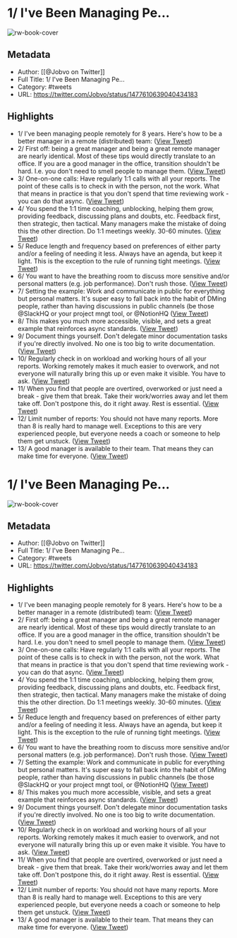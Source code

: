 # 1/ I've Been Managing Pe...

![rw-book-cover](https://pbs.twimg.com/profile_images/1558381282354204673/1JjCO9z_.jpg)

## Metadata
- Author: [[@Jobvo on Twitter]]
- Full Title: 1/ I've Been Managing Pe...
- Category: #tweets
- URL: https://twitter.com/Jobvo/status/1477610639040434183

## Highlights
- 1/ I've been managing people remotely for 8 years. Here's how to be a better manager in a remote (distributed) team: ([View Tweet](https://twitter.com/Jobvo/status/1477610639040434183))
- 2/ First off: being a great manager and being a great remote manager are nearly identical. 
  Most of these tips would directly translate to an office. If you are a good manager in the office, transition shouldn't be hard. 
  I.e. you don't need to smell people to manage them. ([View Tweet](https://twitter.com/Jobvo/status/1477610639757647872))
- 3/ One-on-one calls:
  Have regularly 1:1 calls with all your reports. The point of these calls is to check in with the person, not the work. 
  What that means in practice is that you don't spend that time reviewing work - you can do that async. ([View Tweet](https://twitter.com/Jobvo/status/1477610640625786888))
- 4/ You spend the 1:1 time coaching, unblocking, helping them grow, providing feedback, discussing plans and doubts, etc. 
  Feedback first, then strategic, then tactical. Many managers make the mistake of doing this the other direction.
  Do 1:1 meetings weekly. 30-60 minutes. ([View Tweet](https://twitter.com/Jobvo/status/1477610641431187457))
- 5/ Reduce length and frequency based on preferences of either party and/or a feeling of needing it less. 
  Always have an agenda, but keep it light. This is the exception to the rule of running tight meetings. ([View Tweet](https://twitter.com/Jobvo/status/1477610642303500290))
- 6/ You want to have the breathing room to discuss more sensitive and/or personal matters (e.g. job performance). Don't rush those. ([View Tweet](https://twitter.com/Jobvo/status/1477610643184365573))
- 7/ Setting the example:
  Work and communicate in public for everything but personal matters. It's super easy to fall back into the habit of DMing people, rather than having discussions in public channels (be those @SlackHQ or your project mngt tool, or @NotionHQ ([View Tweet](https://twitter.com/Jobvo/status/1477610643993808905))
- 8/ This makes you much more accessible, visible, and sets a great example that reinforces async standards. ([View Tweet](https://twitter.com/Jobvo/status/1477610645000495107))
- 9/ Document things yourself. Don't delegate minor documentation tasks if you're directly involved. No one is too big to write documentation. ([View Tweet](https://twitter.com/Jobvo/status/1477610645721919491))
- 10/ Regularly check in on workload and working hours of all your reports.
  Working remotely makes it much easier to overwork, and not everyone will naturally bring this up or even make it visible.
  You have to ask. ([View Tweet](https://twitter.com/Jobvo/status/1477610646430785536))
- 11/ When you find that people are overtired, overworked or just need a break - give them that break.
  Take their work/worries away and let them take off. Don't postpone this, do it right away. Rest is essential. ([View Tweet](https://twitter.com/Jobvo/status/1477610647168987141))
- 12/ Limit number of reports:
  You should not have many reports. More than 8 is really hard to manage well. Exceptions to this are very experienced people, but everyone needs a coach or someone to help them get unstuck. ([View Tweet](https://twitter.com/Jobvo/status/1477610647886221313))
- 13/ A good manager is available to their team. That means they can make time for everyone. ([View Tweet](https://twitter.com/Jobvo/status/1477610648846487559))
# 1/ I've Been Managing Pe...

![rw-book-cover](https://pbs.twimg.com/profile_images/1558381282354204673/1JjCO9z_.jpg)

## Metadata
- Author: [[@Jobvo on Twitter]]
- Full Title: 1/ I've Been Managing Pe...
- Category: #tweets
- URL: https://twitter.com/Jobvo/status/1477610639040434183

## Highlights
- 1/ I've been managing people remotely for 8 years. Here's how to be a better manager in a remote (distributed) team: ([View Tweet](https://twitter.com/Jobvo/status/1477610639040434183))
- 2/ First off: being a great manager and being a great remote manager are nearly identical. 
  Most of these tips would directly translate to an office. If you are a good manager in the office, transition shouldn't be hard. 
  I.e. you don't need to smell people to manage them. ([View Tweet](https://twitter.com/Jobvo/status/1477610639757647872))
- 3/ One-on-one calls:
  Have regularly 1:1 calls with all your reports. The point of these calls is to check in with the person, not the work. 
  What that means in practice is that you don't spend that time reviewing work - you can do that async. ([View Tweet](https://twitter.com/Jobvo/status/1477610640625786888))
- 4/ You spend the 1:1 time coaching, unblocking, helping them grow, providing feedback, discussing plans and doubts, etc. 
  Feedback first, then strategic, then tactical. Many managers make the mistake of doing this the other direction.
  Do 1:1 meetings weekly. 30-60 minutes. ([View Tweet](https://twitter.com/Jobvo/status/1477610641431187457))
- 5/ Reduce length and frequency based on preferences of either party and/or a feeling of needing it less. 
  Always have an agenda, but keep it light. This is the exception to the rule of running tight meetings. ([View Tweet](https://twitter.com/Jobvo/status/1477610642303500290))
- 6/ You want to have the breathing room to discuss more sensitive and/or personal matters (e.g. job performance). Don't rush those. ([View Tweet](https://twitter.com/Jobvo/status/1477610643184365573))
- 7/ Setting the example:
  Work and communicate in public for everything but personal matters. It's super easy to fall back into the habit of DMing people, rather than having discussions in public channels (be those @SlackHQ or your project mngt tool, or @NotionHQ ([View Tweet](https://twitter.com/Jobvo/status/1477610643993808905))
- 8/ This makes you much more accessible, visible, and sets a great example that reinforces async standards. ([View Tweet](https://twitter.com/Jobvo/status/1477610645000495107))
- 9/ Document things yourself. Don't delegate minor documentation tasks if you're directly involved. No one is too big to write documentation. ([View Tweet](https://twitter.com/Jobvo/status/1477610645721919491))
- 10/ Regularly check in on workload and working hours of all your reports.
  Working remotely makes it much easier to overwork, and not everyone will naturally bring this up or even make it visible.
  You have to ask. ([View Tweet](https://twitter.com/Jobvo/status/1477610646430785536))
- 11/ When you find that people are overtired, overworked or just need a break - give them that break.
  Take their work/worries away and let them take off. Don't postpone this, do it right away. Rest is essential. ([View Tweet](https://twitter.com/Jobvo/status/1477610647168987141))
- 12/ Limit number of reports:
  You should not have many reports. More than 8 is really hard to manage well. Exceptions to this are very experienced people, but everyone needs a coach or someone to help them get unstuck. ([View Tweet](https://twitter.com/Jobvo/status/1477610647886221313))
- 13/ A good manager is available to their team. That means they can make time for everyone. ([View Tweet](https://twitter.com/Jobvo/status/1477610648846487559))
